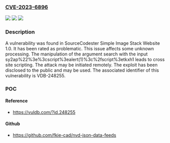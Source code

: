 ### [CVE-2023-6896](https://cve.mitre.org/cgi-bin/cvename.cgi?name=CVE-2023-6896)
![](https://img.shields.io/static/v1?label=Product&message=Simple%20Image%20Stack%20Website&color=blue)
![](https://img.shields.io/static/v1?label=Version&message=%3D%201.0%20&color=brighgreen)
![](https://img.shields.io/static/v1?label=Vulnerability&message=CWE-79%20Cross%20Site%20Scripting&color=brighgreen)

### Description

A vulnerability was found in SourceCodester Simple Image Stack Website 1.0. It has been rated as problematic. This issue affects some unknown processing. The manipulation of the argument search with the input sy2ap%22%3e%3cscript%3ealert(1)%3c%2fscript%3etkxh1 leads to cross site scripting. The attack may be initiated remotely. The exploit has been disclosed to the public and may be used. The associated identifier of this vulnerability is VDB-248255.

### POC

#### Reference
- https://vuldb.com/?id.248255

#### Github
- https://github.com/fkie-cad/nvd-json-data-feeds

